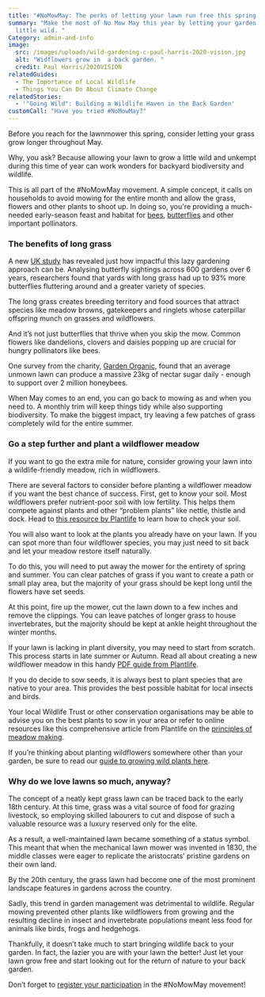 ```yaml
---
title: "#NoMowMay: The perks of letting your lawn run free this spring  "
summary: "Make the most of No Mow May this year by letting your garden grow a
  little wild. "
Category: admin-and-info
image:
  src: /images/uploads/wild-gardening-c-paul-harris-2020-vision.jpg
  alt: "Widflowers grow in  a back garden. "
  credit: Paul Harris/2020VISION
relatedGuides:
  - The Importance of Local Wildlife
  - Things You Can Do About Climate Change
relatedStories:
  - '"Going Wild": Building a Wildlife Haven in the Back Garden'
customCall: "Have you tried #NoMowMay?"
---
```

Before you reach for the lawnmower this spring, consider letting your grass grow longer throughout May.  

Why, you ask? Because allowing your lawn to grow a little wild and unkempt during this time of year can work wonders for backyard biodiversity and wildlife.  

This is all part of the #NoMowMay movement. A simple concept, it calls on households to avoid mowing for the entire month and allow the grass, flowers and other plants to shoot up. In doing so, you're providing a much-needed early-season feast and habitat for [bees](https://www.wildlifetrusts.org/actions/how-attract-bumblebees-your-garden), [butterflies](https://www.wildlifetrusts.org/actions/how-attract-butterflies-your-garden) and other important pollinators.  

### The benefits of long grass 

A new [UK study](https://www.theguardian.com/environment/2024/apr/19/letting-grass-grow-long-boosts-butterfly-numbers-uk-study-proves) has revealed just how impactful this lazy gardening approach can be. Analysing butterfly sightings across 600 gardens over 6 years, researchers found that yards with long grass had up to 93% more butterflies fluttering around and a greater variety of species.  

The long grass creates breeding territory and food sources that attract species like meadow browns, gatekeepers and ringlets whose caterpillar offspring munch on grasses and wildflowers. 

And it’s not just butterflies that thrive when you skip the mow. Common flowers like dandelions, clovers and daisies popping up are crucial for hungry pollinators like bees.  

One survey from the charity, [Garden Organic](https://www.gardenorganic.org.uk/expert-advice/garden-management/wildlife-gardening/no-mow-may?gad_source=1&gclid=CjwKCAjwoPOwBhAeEiwAJuXRh9uuqOj3hxzyeh6gqpFxLA4YPVPnTNgPFgdlb06yDOz9tjeOwkxTrBoC-iwQAvD_BwE), found that an average unmown lawn can produce a massive 23kg of nectar sugar daily - enough to support over 2 million honeybees.  

When May comes to an end, you can go back to mowing as and when you need to. A monthly trim will keep things tidy while also supporting biodiversity. To make the biggest impact, try leaving a few patches of grass completely wild for the entire summer.  

### Go a step further and plant a wildflower meadow  

If you want to go the extra mile for nature, consider growing your lawn into a wildlife-friendly meadow, rich in wildflowers.  

There are several factors to consider before planting a wildflower meadow if you want the best chance of success. First, get to know your soil. Most wildflowers prefer nutrient-poor soil with low fertility. This helps them compete against plants and other “problem plants” like nettle, thistle and dock. Head to [this resource by Plantlife](https://meadows.plantlife.org.uk/making-meadows/principles-of-meadow-making/soil/) to learn how to check your soil.  

You will also want to look at the plants you already have on your lawn. If you can spot more than four wildflower species, you may just need to sit back and let your meadow restore itself naturally.  

To do this, you will need to put away the mower for the entirety of spring and summer. You can clear patches of grass if you want to create a path or small play area, but the majority of your grass should be kept long until the flowers have set seeds.  

At this point, fire up the mower, cut the lawn down to a few inches and remove the clippings. You can leave patches of longer grass to house invertebrates, but the majority should be kept at ankle height throughout the winter months.  

If your lawn is lacking in plant diversity, you may need to start from scratch. This process starts in late summer or Autumn. Read all about creating a new wildflower meadow in this handy [PDF guide from Plantlife](https://www.plantlife.org.uk/wp-content/uploads/2024/04/How_to_make_a_meadow_with_native_wildflowers.pdf).  

If you do decide to sow seeds, it is always best to plant species that are native to your area. This provides the best possible habitat for local insects and birds.  

Your local Wildlife Trust or other conservation organisations may be able to advise you on the best plants to sow in your area or refer to online resources like this comprehensive article from Plantlife on the [principles of meadow making](https://meadows.plantlife.org.uk/making-meadows/principles-of-meadow-making/).  

If you’re thinking about planting wildflowers somewhere other than your garden, be sure to read our [guide to growing wild plants here](https://nextdoornaturehub.org.uk/guides/the-importance-of-local-species).  

### Why do we love lawns so much, anyway?  

The concept of a neatly kept grass lawn can be traced back to the early 18th century. At this time, grass was a vital source of food for grazing livestock, so employing skilled labourers to cut and dispose of such a valuable resource was a luxury reserved only for the elite.  

As a result, a well-maintained lawn became something of a status symbol. This meant that when the mechanical lawn mower was invented in 1830, the middle classes were eager to replicate the aristocrats’ pristine gardens on their own land.    

By the 20th century, the grass lawn had become one of the most prominent landscape features in gardens across the country.  

Sadly, this trend in garden management was detrimental to wildlife. Regular mowing prevented other plants like wildflowers from growing and the resulting decline in insect and invertebrate populations meant less food for animals like birds, frogs and hedgehogs.  

Thankfully, it doesn’t take much to start bringing wildlife back to your garden. In fact, the lazier you are with your lawn the better! Just let your lawn grow free and start looking out for the return of nature to your back garden.  

Don’t forget to [register your participation](https://www.plantlife.org.uk/campaigns/no-mow-may-registration-2024/) in the #NoMowMay movement!